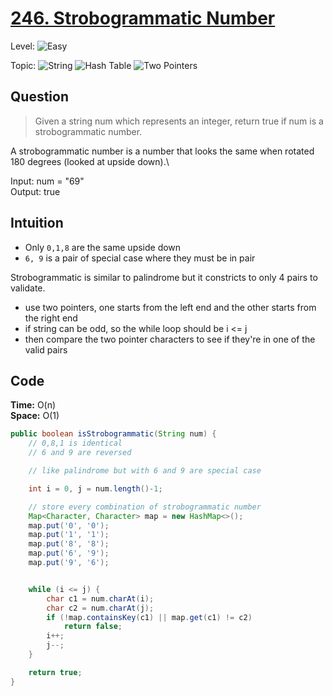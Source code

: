# [246. Strobogrammatic Number](https://leetcode.com/problems/strobogrammatic-number/)

Level: ![Easy](https://img.shields.io/badge/-Easy-00b300)

Topic: ![String](https://img.shields.io/badge/-String-4da6ff) ![Hash Table](https://img.shields.io/badge/-Hash_Table-0073e6) ![Two Pointers](https://img.shields.io/badge/-Two_Pointers-aa80ff)

## Question

> Given a string num which represents an integer, return true if num is a strobogrammatic number.

A strobogrammatic number is a number that looks the same when rotated 180 degrees (looked at upside down).\

Input: num = "69"\
Output: true

## Intuition

- Only `0,1,8` are the same upside down
- `6, 9` is a pair of special case where they must be in pair

Strobogrammatic is similar to palindrome but it constricts to only 4 pairs to validate.

- use two pointers, one starts from the left end and the other starts from the right end
- if string can be odd, so the while loop should be i <= j
- then compare the two pointer characters to see if they're in one of the valid pairs

## Code

**Time:** O(n)\
**Space:** O(1)

```java
public boolean isStrobogrammatic(String num) {
    // 0,8,1 is identical
    // 6 and 9 are reversed

    // like palindrome but with 6 and 9 are special case

    int i = 0, j = num.length()-1;

    // store every combination of strobogrammatic number
    Map<Character, Character> map = new HashMap<>();
    map.put('0', '0');
    map.put('1', '1');
    map.put('8', '8');
    map.put('6', '9');
    map.put('9', '6');


    while (i <= j) {
        char c1 = num.charAt(i);
        char c2 = num.charAt(j);
        if (!map.containsKey(c1) || map.get(c1) != c2)
            return false;
        i++;
        j--;
    }

    return true;
}
```
